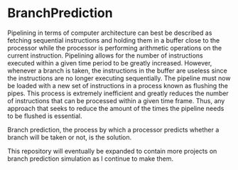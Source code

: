 # BranchPrediction

Pipelining in terms of computer architecture can best be described as fetching sequential instructions and holding them in a buffer close to the processor while the processor is performing arithmetic operations on the current instruction. Pipelining allows for the number of instructions executed within a given time period to be greatly increased. However, whenever a branch is taken, the instructions in the buffer are useless since the instructions are no longer executing sequentially. The pipeline must now be loaded with a new set of instructions in a process known as flushing the pipes. This process is extremely inefficient and greatly reduces the number of instructions that can be processed within a given time frame. Thus, any approach that seeks to reduce the amount of the times the pipeline needs to be flushed is essential.

Branch prediction, the process by which a processor predicts whether a branch will be taken or not, is the solution.

This repository will eventually be expanded to contain more projects on branch prediction simulation as I continue to make them. 
